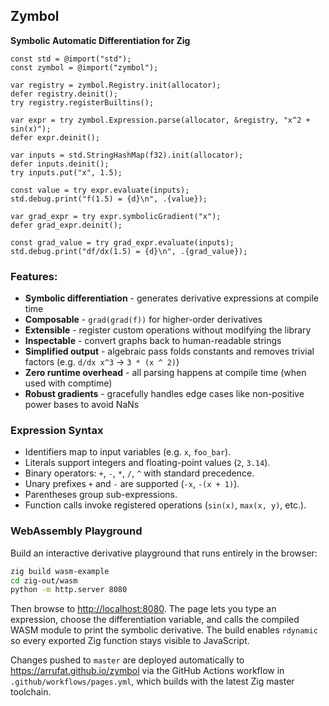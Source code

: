 ## Zymbol

**Symbolic Automatic Differentiation for Zig**

```zig
const std = @import("std");
const zymbol = @import("zymbol");

var registry = zymbol.Registry.init(allocator);
defer registry.deinit();
try registry.registerBuiltins();

var expr = try zymbol.Expression.parse(allocator, &registry, "x^2 + sin(x)");
defer expr.deinit();

var inputs = std.StringHashMap(f32).init(allocator);
defer inputs.deinit();
try inputs.put("x", 1.5);

const value = try expr.evaluate(inputs);
std.debug.print("f(1.5) = {d}\n", .{value});

var grad_expr = try expr.symbolicGradient("x");
defer grad_expr.deinit();

const grad_value = try grad_expr.evaluate(inputs);
std.debug.print("df/dx(1.5) = {d}\n", .{grad_value});
```

### Features:
- **Symbolic differentiation** - generates derivative expressions at compile time
- **Composable** - `grad(grad(f))` for higher-order derivatives
- **Extensible** - register custom operations without modifying the library
- **Inspectable** - convert graphs back to human-readable strings
- **Simplified output** - algebraic pass folds constants and removes trivial factors (e.g. `d/dx x^3` -> `3 * (x ^ 2)`)
- **Zero runtime overhead** - all parsing happens at compile time (when used with comptime)
- **Robust gradients** - gracefully handles edge cases like non-positive power bases to avoid NaNs

### Expression Syntax
- Identifiers map to input variables (e.g. `x`, `foo_bar`).
- Literals support integers and floating-point values (`2`, `3.14`).
- Binary operators: `+`, `-`, `*`, `/`, `^` with standard precedence.
- Unary prefixes `+` and `-` are supported (`-x`, `-(x + 1)`).
- Parentheses group sub-expressions.
- Function calls invoke registered operations (`sin(x)`, `max(x, y)`, etc.).

### WebAssembly Playground
Build an interactive derivative playground that runs entirely in the browser:

```bash
zig build wasm-example
cd zig-out/wasm
python -m http.server 8080
```

Then browse to <http://localhost:8080>. The page lets you type an expression, choose the differentiation variable, and calls the compiled WASM module to print the symbolic derivative. The build enables `rdynamic` so every exported Zig function stays visible to JavaScript.

Changes pushed to `master` are deployed automatically to <https://arrufat.github.io/zymbol> via the GitHub Actions workflow in `.github/workflows/pages.yml`, which builds with the latest Zig master toolchain.
